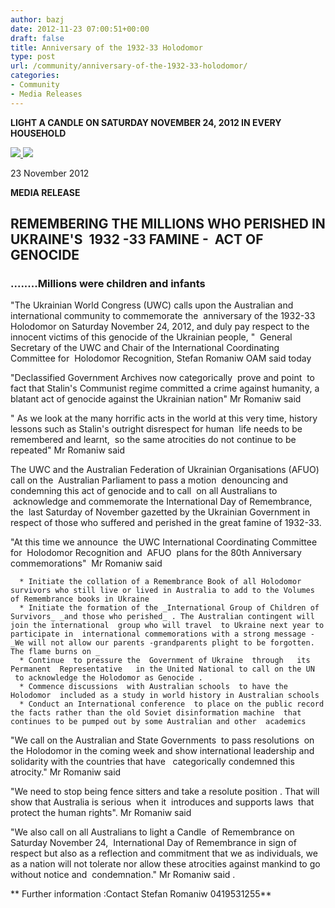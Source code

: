 ```yaml
---
author: bazj
date: 2012-11-23 07:00:51+00:00
draft: false
title: Anniversary of the 1932-33 Holodomor
type: post
url: /community/anniversary-of-the-1932-33-holodomor/
categories:
- Community
- Media Releases
---
```


**LIGHT A CANDLE ON SATURDAY NOVEMBER 24, 2012 IN EVERY HOUSEHOLD**




[![](http://www.ozeukes.com/wp-content/uploads/2012/11/Light-a-candle.jpg)
](http://www.ozeukes.com/wp-content/uploads/2012/11/Light-a-candle.jpg)[![](http://www.ozeukes.com/wp-content/uploads/2012/11/CYOA-Letterhead-2012-600pxls.jpg)
](http://www.ozeukes.com/wp-content/uploads/2012/11/CYOA-Letterhead-2012-600pxls.jpg)





23 November 2012





**MEDIA RELEASE**








## REMEMBERING THE MILLIONS WHO PERISHED IN UKRAINE'S  1932 -33 FAMINE -  ACT OF GENOCIDE




### ........Millions were children and infants


"The Ukrainian World Congress (UWC) calls upon the Australian and international community to commemorate the  anniversary of the 1932-33 Holodomor on Saturday November 24, 2012, and duly pay respect to the innocent victims of this genocide of the Ukrainian people, "  General Secretary of the UWC and Chair of the International Coordinating Committee for  Holodomor Recognition, Stefan Romaniw OAM said today

"Declassified Government Archives now categorically  prove and point  to fact that Stalin's Communist regime committed a crime against humanity, a blatant act of genocide against the Ukrainian nation" Mr Romaniw said

" As we look at the many horrific acts in the world at this very time, history lessons such as Stalin's outright disrespect for human  life needs to be remembered and learnt,  so the same atrocities do not continue to be repeated" Mr Romaniw said

The UWC and the Australian Federation of Ukrainian Organisations (AFUO) call on the  Australian Parliament to pass a motion  denouncing and condemning this act of genocide and to call  on all Australians to  acknowledge and commemorate the International Day of Remembrance, the  last Saturday of November gazetted by the Ukrainian Government in respect of those who suffered and perished in the great famine of 1932-33.

"At this time we announce  the UWC International Coordinating Committee for  Holodomor Recognition and  AFUO  plans for the 80th Anniversary commemorations"  Mr Romaniw said



	  * Initiate the collation of a Remembrance Book of all Holodomor survivors who still live or lived in Australia to add to the Volumes of Remembrance books in Ukraine
	  * Initiate the formation of the _International Group of Children of Survivors_ _and those who perished_ . The Australian contingent will join the international  group who will travel  to Ukraine next year to participate in  international commemorations with a strong message -_We will not allow our parents -grandparents plight to be forgotten. The flame burns on _
	  * Continue  to pressure the  Government of Ukraine  through   its Permanent  Representative   in the United National to call on the UN  to acknowledge the Holodomor as Genocide .
	  * Commence discussions  with Australian schools  to have the Holodomor  included as a study in world history in Australian schools
	  * Conduct an International conference  to place on the public record the facts rather than the old Soviet disinformation machine  that continues to be pumped out by some Australian and other  academics

"We call on the Australian and State Governments  to pass resolutions  on the Holodomor in the coming week and show international leadership and solidarity with the countries that have   categorically condemned this atrocity." Mr Romaniw said

"We need to stop being fence sitters and take a resolute position . That will show that Australia is serious  when it  introduces and supports laws  that protect the human rights". Mr Romaniw said

"We also call on all Australians to light a Candle  of Remembrance on Saturday November 24,  International Day of Remembrance in sign of respect but also as a reflection and commitment that we as individuals, we as a nation will not tolerate nor allow these atrocities against mankind to go without notice and  condemnation." Mr Romaniw said .


** Further information :Contact Stefan Romaniw 0419531255**



